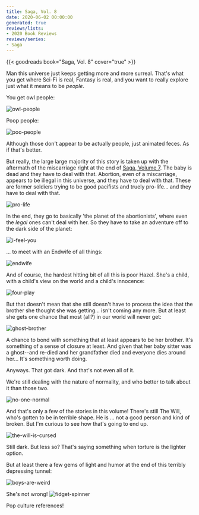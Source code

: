 ```yaml
---
title: Saga, Vol. 8
date: 2020-06-02 00:00:00
generated: true
reviews/lists:
- 2020 Book Reviews
reviews/series:
- Saga
---
```

{{< goodreads book="Saga, Vol. 8" cover="true" >}}

Man this universe just keeps getting more and more surreal. That's what you get where Sci-Fi is real, Fantasy is real, and you want to really explore just what it means to be *people*.  

You get owl people:  

<!--more-->

![owl-people](/embeds/books/attachments/owl-people.jpg)  

Poop people:  

![poo-people](/embeds/books/attachments/poo-people.jpg)  

Although those don't appear to be actually people, just animated feces. As if that's better.  

But really, the large large majority of this story is taken up with the aftermath of the miscarriage right at the end of [Saga, Volume 7](). The baby is dead and they have to deal with that. Abortion, even of a miscarriage, appears to be illegal in this universe, and they have to deal with that. These are former soldiers trying to be good pacifists and truely pro-life... and they have to deal with that.  

![pro-life](/embeds/books/attachments/pro-life.jpg)  

In the end, they go to basically 'the planet of the abortionists', where even the *legal* ones can't deal with her. So they have to take an adventure off to the dark side of the planet:  

![i-feel-you](/embeds/books/attachments/i-feel-you.jpg)  

... to meet with an Endwife of all things:  

![endwife](/embeds/books/attachments/endwife.jpg)  

And of course, the hardest hitting bit of all this is poor Hazel. She's a child, with a child's view on the world and a child's innocence:  

![four-play](/embeds/books/attachments/four-play.jpg)  

But that doesn't mean that she still doesn't have to process the idea that the brother she thought she was getting... isn't coming any more. But at least she gets one chance that most (all?) in our world will never get:  

![ghost-brother](/embeds/books/attachments/ghost-brother.jpg)  

A chance to bond with something that at least appears to be her brother. It's something of a sense of closure at least. And given that her baby sitter was a ghost--and re-died and her grandfather died and everyone dies around her... It's something worth doing.  

Anyways. That got dark. And that's not even all of it.  

We're still dealing with the nature of normality, and who better to talk about it than those two.  

![no-one-normal](/embeds/books/attachments/no-one-normal.jpg)  

And that's only a few of the stories in this volume! There's still The Will, who's gotten to be in terrible shape. He is ... not a good person and kind of broken. But I'm curious to see how that's going to end up.  

![the-will-is-cursed](/embeds/books/attachments/the-will-is-cursed.jpg)  

Still dark. But less so? That's saying something when torture is the lighter option.  

But at least there a few gems of light and humor at the end of this terribly depressing tunnel:  

![boys-are-weird](/embeds/books/attachments/boys-are-weird.jpg)  

She's not wrong!   ![fidget-spinner](/embeds/books/attachments/fidget-spinner.jpg)[](https://imgbb.com/)  

Pop culture references!


